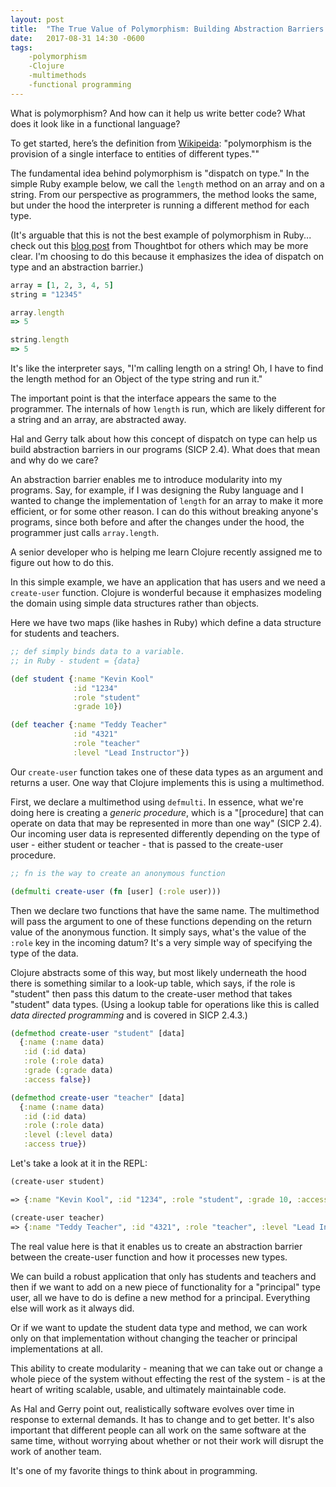 ```yaml
---
layout: post
title:  "The True Value of Polymorphism: Building Abstraction Barriers!"
date:   2017-08-31 14:30 -0600
tags:
    -polymorphism
    -Clojure
    -multimethods
    -functional programming
---
```


What is polymorphism? And how can it help us write better code? What does it look like in a functional language?

To get started, here’s the definition from [Wikipeida](https://en.wikipedia.org/wiki/Polymorphism_(computer_science)): "polymorphism is the provision of a single interface to entities of different types.""

The fundamental idea behind polymorphism is "dispatch on type." In the simple Ruby example below, we call the `length` method on an array and on a string. From our perspective as programmers, the method looks the same, but under the hood the interpreter is running a different method for each type.

(It's arguable that this is not the best example of polymorphism in Ruby... check out this [blog post](https://robots.thoughtbot.com/back-to-basics-polymorphism-and-ruby) from Thoughtbot for others which may be more clear. I'm choosing to do this because it emphasizes the idea of dispatch on type and an abstraction barrier.)

``` Ruby
array = [1, 2, 3, 4, 5]
string = "12345"

array.length
=> 5

string.length
=> 5
```

It's like the interpreter says, "I'm calling length on a string! Oh, I have to find the length method for an Object of the type string and run it."

The important point is that the interface appears the same to the programmer. The internals of how `length` is run, which are likely different for a string and an array, are abstracted away.

Hal and Gerry talk about how this concept of dispatch on type can help us build abstraction barriers in our programs (SICP 2.4). What does that mean and why do we care?

An abstraction barrier enables me to introduce modularity into my programs. Say, for example, if I was designing the Ruby language and I wanted to change the implementation of `length` for an array to make it more efficient, or for some other reason. I can do this without breaking anyone's programs, since both before and after the changes under the hood, the programmer just calls `array.length`.

A senior developer who is helping me learn Clojure recently assigned me to figure out how to do this.

In this simple example, we have an application that has users and we need a `create-user` function. Clojure is wonderful because it emphasizes modeling the domain using simple data structures rather than objects.

Here we have two maps (like hashes in Ruby) which define a data structure for students and teachers.

``` Clojure
;; def simply binds data to a variable.
;; in Ruby - student = {data}

(def student {:name "Kevin Kool"
              :id "1234"
              :role "student"
              :grade 10})

(def teacher {:name "Teddy Teacher"
              :id "4321"
              :role "teacher"
              :level "Lead Instructor"})
```

Our `create-user` function takes one of these data types as an argument and returns a user. One way that Clojure implements this is using a multimethod.

First, we declare a multimethod using `defmulti`. In essence, what we're doing here is creating a _generic procedure_, which is a "[procedure] that can operate on data that may be represented in more than one way" (SICP 2.4). Our incoming user data is represented differently depending on the type of user - either student or teacher - that is passed to the create-user procedure.

``` Clojure
;; fn is the way to create an anonymous function

(defmulti create-user (fn [user] (:role user)))

```

Then we declare two functions that have the same name. The multimethod will pass the argument to one of these functions depending on the return value of the anonymous function. It simply says, what's the value of the `:role` key in the incoming datum? It's a very simple way of specifying the type of the data.

Clojure abstracts some of this way, but most likely underneath the hood there is something similar to a look-up table, which says, if the role is "student" then pass this datum to the create-user method that takes "student" data types. (Using a lookup table for operations like this is called _data directed programming_ and is covered in SICP 2.4.3.)

``` Clojure
(defmethod create-user "student" [data]
  {:name (:name data)
   :id (:id data)
   :role (:role data)
   :grade (:grade data)
   :access false})

(defmethod create-user "teacher" [data]
  {:name (:name data)
   :id (:id data)
   :role (:role data)
   :level (:level data)
   :access true})
```

Let's take a look at it in the REPL:
```Clojure
(create-user student)

=> {:name "Kevin Kool", :id "1234", :role "student", :grade 10, :access false}

(create-user teacher)
=> {:name "Teddy Teacher", :id "4321", :role "teacher", :level "Lead Instructor", :access true}

```


The real value here is that it enables us to create an abstraction barrier between the create-user function and how it processes new types.

We can build a robust application that only has students and teachers and then if we want to add on a new piece of functionality for a "principal" type user, all we have to do is define a new method for a principal. Everything else will work as it always did.

Or if we want to update the student data type and method, we can work only on that implementation without changing the teacher or principal implementations at all.

This ability to create modularity - meaning that we can take out or change a whole piece of the system without effecting the rest of the system - is at the heart of writing scalable, usable, and ultimately maintainable code.

As Hal and Gerry point out, realistically software evolves over time in response to external demands. It has to change and to get better. It's also important that different people can all work on the same software at the same time, without worrying about whether or not their work will disrupt the work of another team.

It's one of my favorite things to think about in programming.
